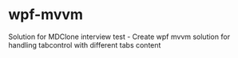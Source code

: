 # wpf-mvvm
Solution for MDClone interview test - Create wpf mvvm solution for handling tabcontrol with different tabs content
